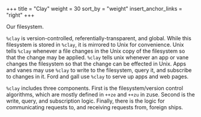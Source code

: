 +++
title = "Clay"
weight = 30
sort_by = "weight"
insert_anchor_links = "right"
+++

Our filesystem.

`%clay` is version-controlled, referentially-transparent, and global.
While this filesystem is stored in `%clay`, it is mirrored to Unix for
convenience. Unix tells `%clay` whenever a file changes in the Unix
copy of the filesystem so that the change may be applied. `%clay` tells
unix whenever an app or vane changes the filesystem so that the change
can be effected in Unix. Apps and vanes may use `%clay` to write to the
filesystem, query it, and subscribe to changes in it. Ford and gall use
`%clay` to serve up apps and web pages.

`%clay` includes three components. First is the filesystem/version
control algorithms, which are mostly defined in `++ze` and `++zu` in
zuse. Second is the write, query, and subscription logic. Finally, there
is the logic for communicating requests to, and receiving requests from,
foreign ships.
